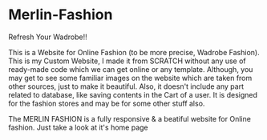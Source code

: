 # Merlin-Fashion
Refresh Your Wadrobe!!

This is a Website for Online Fashion (to be more precise, Wadrobe Fashion).
This is my Custom Website, I made it from SCRATCH without any use of ready-made code which we can get online or any template.
Although, you may get to see some familiar images on the website which are taken from other sources, just to make it beautiful.
Also, it doesn't include any part related to database, like saving contents in the Cart of a user. It is designed for the fashion stores and may be for some other stuff also.

The MERLIN FASHION is a fully responsive & a beatiful website for Online fashion. Just take a look at it's home page

